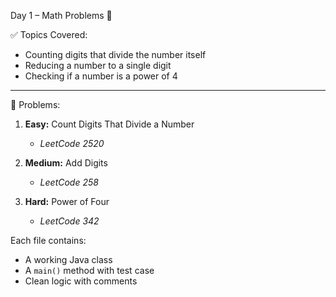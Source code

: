Day 1 – Math Problems 🧮

✅ Topics Covered:
- Counting digits that divide the number itself
- Reducing a number to a single digit
- Checking if a number is a power of 4

---

📌 Problems:

1. **Easy:** Count Digits That Divide a Number  
   - *LeetCode 2520*

2. **Medium:** Add Digits  
   - *LeetCode 258*

3. **Hard:** Power of Four  
   - *LeetCode 342*

Each file contains:
- A working Java class
- A `main()` method with test case
- Clean logic with comments

